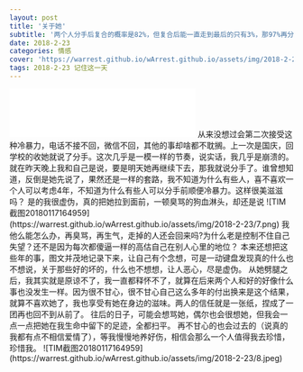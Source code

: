 ```yaml
---
layout: post
title: '关于她'
subtitle: '两个人分手后复合的概率是82%，但复合后能一直走到最后的只有3%，那97%再分手的理由其实都跟第一次一样。——《恋爱的温度》 这段话是真理。'
date: 2018-2-23
categories: 情感
cover: 'https://warrest.github.io/wArrest.github.io/assets/img/2018-2-23/IMG20170527180229.jpg'
tags: 2018-2-23 记住这一天
---
```

<iframe src="//music.163.com/outchain/player?type=2&amp;id=513791211&amp;auto=1&amp;height=66" frameborder="no" border="0" marginwidth="0" marginheight="0" width="330px" height="86px"> </iframe>
	从来没想过会第二次接受这种冷暴力，电话不接不回，微信不回，其他的事却啥都不耽搁。上一次是国庆，回学校的收她就说了分手。这次几乎是一模一样的节奏，说实话，我几乎是崩溃的。就在昨天晚上我和自己是说，要是明天她再继续下去，那我就说分手了。谁曾想知道，反倒是她先说了，果然还是一样的套路，我不知道为什么有些人，喜不喜欢一个人可以考虑4年，不知道为什么有些人可以分手前顺便冷暴力。这样很美滋滋吗？
	是的我很虚伪，真的把她拉到面前，一顿臭骂的狗血淋头，却还是说
	![TIM截图20180117164959](https://warrest.github.io/wArrest.github.io/assets/img/2018-2-23/7.png)
	我他么能怎么办，再臭骂，再生气，走掉的人还会回来吗?为什么老是控制不住自己失望？还不是因为每次都傻逼一样的高估自己在别人心里的地位？
	本来还想把这些年的事，图文并茂地记录下来，让自己有个念想，可是一动键盘发现真的什么也不想说，关于那些好的坏的，什么也不想想，让人恶心，尽是虚伪。
	从她劈腿之后，我其实就是原谅不了，我一直都释怀不了，就算在后来两个人和好的好像什么事也没发生一样。因为很不甘心，很不甘心自己这么多年的付出换来是这个结果，就算不喜欢她了，我也享受有她在身边的滋味。两人的信任就是一张纸，捏成了一团再也回不到从前了。
	往后的日子，可能会想骂她，偶尔也会很想她，但我会一点一点把她在我生命中留下的足迹，全都扫平。
	再不甘心的也会过去的（说真的我都有点不相信爱情了），等我慢慢地养好伤，相信会那么一个人值得我去珍惜，珍惜我。
	![TIM截图20180117164959](https://warrest.github.io/wArrest.github.io/assets/img/2018-2-23/8.jpeg)



